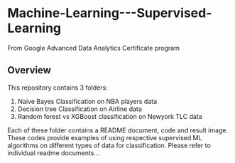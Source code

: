 # Machine-Learning---Supervised-Learning
From Google Advanced Data Analytics Certificate program
## Overview
This repository contains 3 folders:
1. Naive Bayes Classification on NBA players data
2. Decision tree Classification on Airline data
3. Random forest vs XGBoost classification on Newyork TLC data

Each of these folder contains a README document, code and result image. These codes provide examples of using respective supervised ML algorithms on different types of data for classification. Please refer to individual readme documents... 
